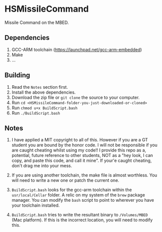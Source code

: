 # HSMissileCommand
Missile Command on the MBED.

## Dependencies

1. GCC-ARM toolchain (https://launchpad.net/gcc-arm-embedded)
2. Make
3. ... 


## Building

1. Read the `Notes` section first.
2. Install the above dependencies.
3. Download the zip file or `git clone` the source to your computer.
4. Run `cd <HSMissileCommand-folder-you-just-downloaded-or-cloned>`
5. Run `chmod u+x BuildScript.bash`
6. Run `./BuildScript.bash`


## Notes

1. I have applied a MIT copyright to all of this. However if you are a GT student you are bound by the honor code. I will not be responsible if you are caught cheating whilst using my code!! I provide this repo as a, potential, future reference to other students, NOT as a "hey look, I can copy, and paste this code, and call it mine". If your'e caught cheating, don't drag me into your mess.

2. If you are using another toolchain, the make file is almost worthless. You will need to write a new one or patch the current one.

3. `BuildScript.bash` looks for the gcc-arm toolchain within the `usr/local/Cellar` folder. A relic on my system of the `brew` package manager. You can modify the `bash` script to point to wherever you have your toolchain installed.

4. `BuildScript.bash` tries to write the resultant binary to `/Volumes/MBED` (Mac platform). If this is the incorrect location, you will need to modify this.
